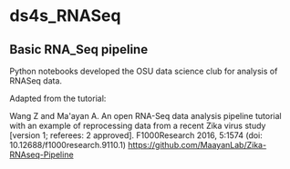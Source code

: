 # ds4s_RNASeq

## Basic RNA_Seq pipeline

Python notebooks developed the OSU data science club for analysis of RNASeq data.

Adapted from the tutorial:

Wang Z and Ma'ayan A. An open RNA-Seq data analysis pipeline tutorial with an example of reprocessing data from a recent Zika virus study [version 1; referees: 2 approved]. F1000Research 2016, 5:1574 (doi: 10.12688/f1000research.9110.1)
https://github.com/MaayanLab/Zika-RNAseq-Pipeline
